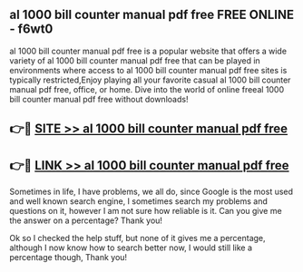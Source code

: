## al 1000 bill counter manual pdf free FREE ONLINE - f6wt0

al 1000 bill counter manual pdf free is a popular website that offers a wide variety of al 1000 bill counter manual pdf free that can be played in environments where access to al 1000 bill counter manual pdf free sites is typically restricted,Enjoy playing all your favorite casual al 1000 bill counter manual pdf free, office, or home. Dive into the world of online freeal 1000 bill counter manual pdf free without downloads!

## 👉🔴 [SITE >> al 1000 bill counter manual pdf free](http://news.freeplayer.one?title=al_1000_bill_counter_manual_pdf_free&ref=FRRE)

## 👉🔴 [LINK >> al 1000 bill counter manual pdf free](http://news.freeplayer.one?title=al_1000_bill_counter_manual_pdf_free&ref=FREE)

Sometimes in life, I have problems, we all do, since Google is the most used and well known search engine, I sometimes search my problems and questions on it, however I am not sure how reliable is it. Can you give me the answer on a percentage? Thank you!

Ok so I checked the help stuff, but none of it gives me a percentage, although I now know how to search better now, I would still like a percentage though, Thank you!
